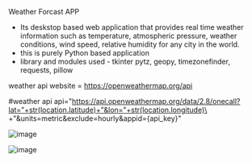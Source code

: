 Weather Forcast APP

- Its deskstop based web application that provides real time weather information such as temperature, atmospheric pressure, weather conditions, wind speed, relative humidity for any city in the world.
- this is purely Python based application
-  library and modules used - tkinter
  pytz, geopy, timezonefinder,  requests, pillow 
  

weather api website = https://openweathermap.org/api

#weather api
api="https://api.openweathermap.org/data/2.8/onecall?lat="+str(location.latitude)+"&lon="+str(location.longitude)\
          +"&units=metric&exclude=hourly&appid={api_key}"

![image](https://github.com/pradnyadolthade/web-forcast-app/assets/68442269/b8aafdd1-516b-44b9-9d16-76c355fdc81f)


![image](https://github.com/pradnyadolthade/web-forcast-app/assets/68442269/578d95b3-7ef8-48a4-b1c8-4ada648ad5c7)
